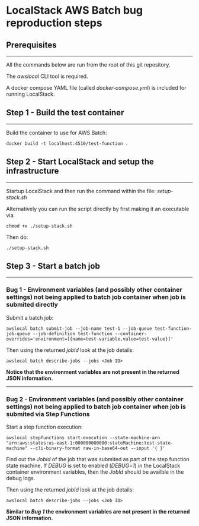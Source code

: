 # LocalStack AWS Batch bug reproduction steps

## Prerequisites

---

All the commands below are run from the root of this git repository.

The *awslocal* CLI tool is required.

A docker compose YAML file (called *docker-compose.yml*) is included for running LocalStack.

## Step 1 - Build the test container

---

Build the container to use for AWS Batch:

```
docker build -t localhost:4510/test-function .
```

## Step 2 - Start LocalStack and setup the infrastructure

---

Startup LocalStack and then run the command within the file: *setup-stack.sh*

Alternatively you can run the script directly by first making it an executable via:

```
chmod +x ./setup-stack.sh 
```

Then do:

```
./setup-stack.sh
```

## Step 3 - Start a batch job

---

### Bug 1 - Environment variables (and possibly other container settings) not being applied to batch job container when job is submited directly

Submit a batch job:

```
awslocal batch submit-job --job-name test-1 --job-queue test-function-job-queue --job-definition test-function --container-overrides='environment=[{name=test-variable,value=test-value}]'
```

Then using the returned *jobId* look at the job details:

```
awslocal batch describe-jobs --jobs <Job ID>
```

**Notice that the environment variables are not present in the returned JSON information.**

---

### Bug 2 - Environment variables (and possibly other container settings) not being applied to batch job container when job is submited via Step Functions

Start a step function execution:

```
awslocal stepfunctions start-execution --state-machine-arn "arn:aws:states:us-east-1:000000000000:stateMachine:test-state-machine" --cli-binary-format raw-in-base64-out --input '{ }'
```

Find out the *JobId* of the job that was submited as part of the step function state machine. If *DEBUG* is set to enabled (*DEBUG=1*) in the LocalStack container environment variables, then the *JobId* should be availble in the debug logs.

Then using the returned *jobId* look at the job details:

```
awslocal batch describe-jobs --jobs <Job ID>
```

**Similar to *Bug 1* the environment variables are not present in the returned JSON information.**
